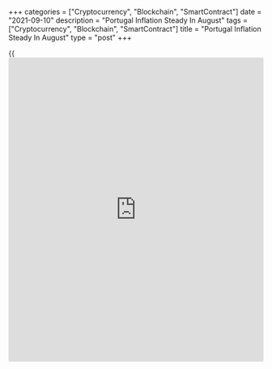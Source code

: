 +++
categories = ["Cryptocurrency", "Blockchain", "SmartContract"]
date = "2021-09-10"
description = "Portugal Inflation Steady In August"
tags = ["Cryptocurrency", "Blockchain", "SmartContract"]
title = "Portugal Inflation Steady In August"
type = "post"
+++

{{<iframe id="large-banner" src="https://www.bounty.group/#slide=23.0" width="100%" height="600" scrolling="no" style="border: 0px solid rgb(216, 221, 230); border-radius: 3px;">}}

Portugal's consumer prices inflation remained stable in August,
preliminary data from Statistics Portugal showed on Friday.

The consumer price index rose 1.5 percent yearly in August, same as seen
in July.

The core CPI, which excludes energy and unprocessed food products
components rose 0.9 percent yearly in August, after a 0.8 percent gain
in the previous month.

On a monthly basis, consumer prices fell 0.2 percent in August,
following a 0.3 percent decrease in the previous month.

The EU measure of harmonized index of consumer price, or HICP, increased
1.3 percent annually in August, following a 1.1 percent rise in the
prior month.

For comments and feedback [contact](https://www.playgroundfx.com/contact/): editorial@rtt[news](https://www.letsplayfx.com/blog/forex-news-website/).com

[Economic News][1]

 **What parts of the world are seeing the best (and worst) economic
performances lately? Click[here][2] to check out our [Econ Scorecard][2]
and find out! See up-to-the-moment [ranking](https://www.playgroundfx.com/blog/crypto-exchange-ranking/)s for the best and worst
performers in [GDP][3], [unemployment rate][4], [inflation][2] and much
more.**

   1. www.rtt[news](https://www.letsplayfx.com/blog/forex-news-website/).com/Content/EconomicNews.aspx
   2. www.rtt[news](https://www.letsplayfx.com/blog/forex-news-website/).com/economic-scorecard/world-rank/CPI/highest-performance.aspx
   3. www.rtt[news](https://www.letsplayfx.com/blog/forex-news-website/).com/economic-scorecard/world-rank/GDP/highest-performance.aspx
   4. www.rtt[news](https://www.letsplayfx.com/blog/forex-news-website/).com/economic-scorecard/world-rank/unemployment-rate/lowest-performance.aspx